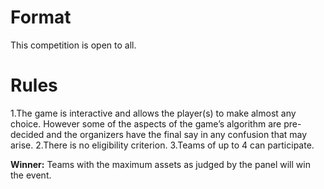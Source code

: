 <!-- TITLE: Suit Up -->

# Format
This competition is open to all.
# Rules
1.The game is interactive and allows the player(s) to make almost any choice. However some of the aspects of the game’s algorithm are pre-decided and the organizers have the final say in any confusion that may arise.
2.There is no eligibility criterion.
3.Teams of up to 4 can participate.

**Winner:** Teams with the maximum assets as judged by the panel will win the event.